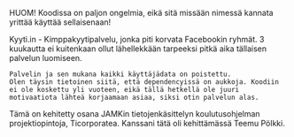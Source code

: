 HUOM! Koodissa on paljon ongelmia, eikä sitä missään nimessä kannata yrittää käyttää sellaisenaan!

Kyyti.in - Kimppakyytipalvelu, jonka piti korvata Facebookin ryhmät. 3 kuukautta ei kuitenkaan ollut lähellekkään tarpeeksi pitkä aika tällaisen palvelun luomiseen.

    Palvelin ja sen mukana kaikki käyttäjädata on poistettu.
    Olen täysin tietoinen siitä, että dependencyissä on aukkoja. Koodiin ei ole koskettu yli vuoteen, eikä tällä hetkellä ole juuri motivaatiota lähteä korjaamaan asiaa, siksi otin palvelun alas.

Tämä on kehitetty osana JAMKin tietojenkäsittelyn koulutusohjelman projektiopintoja, Ticorporatea. Kanssani tätä oli kehittämässä Teemu Pölkki.